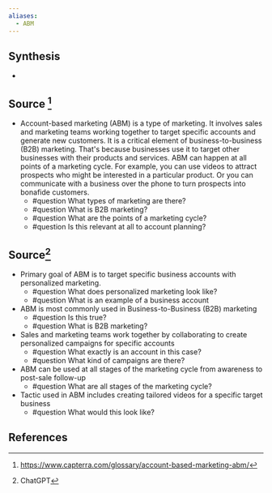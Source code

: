 ```yaml
---
aliases:
  - ABM
---
```

## Synthesis
- 
## Source [^1]
- Account-based marketing (ABM) is a type of marketing. It involves sales and marketing teams working together to target specific accounts and generate new customers. It is a critical element of business-to-business (B2B) marketing. That's because businesses use it to target other businesses with their products and services. ABM can happen at all points of a marketing cycle. For example, you can use videos to attract prospects who might be interested in a particular product. Or you can communicate with a business over the phone to turn prospects into bonafide customers.
	- #question What types of marketing are there? 
	- #question What is B2B marketing?
	- #question What are the points of a marketing cycle?
	- #question Is this relevant at all to account planning? 

## Source[^2]
- Primary goal of ABM is to target specific business accounts with personalized marketing.
	- #question What does personalized marketing look like?
	- #question What is an example of a business account
- ABM is most commonly used in Business-to-Business (B2B) marketing
	- #question Is this true?
	- #question What is B2B marketing?
- Sales and marketing teams work together by collaborating to create personalized campaigns for specific accounts
	- #question What exactly is an account in this case?
	- #question What kind of campaigns are there?
- ABM can be used at all stages of the marketing cycle from awareness to post-sale follow-up
	- #question What are all stages of the marketing cycle?
- Tactic used in ABM includes creating tailored videos for a specific target business
	- #question What would this look like?
## References

[^1]: https://www.capterra.com/glossary/account-based-marketing-abm/
[^2]: ChatGPT